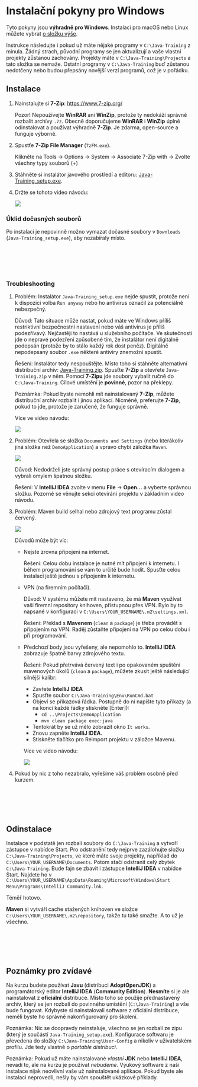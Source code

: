Instalační pokyny pro Windows
=============================

Tyto pokyny jsou **výhradně pro Windows**.
Instalaci pro macOS nebo Linux můžete vybrat [o složku výše](../).

Instrukce následujte i pokud už máte nějaké programy v
`C:\Java-Training` z minula. Žádný strach, původní programy se jen aktualizují
a vaše vlastní projekty zůstanou zachovány.
Projekty máte v `C:\Java-Training\Projects` a tato složka se nemaže.
Ostatní programy v `C:\Java-Training` buď zůstanou nedotčeny
nebo budou přepsány novější verzí programů, což je v pořádku.



Instalace
---------

1.  Nainstalujte si **7-Zip**: <https://www.7-zip.org/>

    Pozor! Nepoužívejte **WinRAR** ani **WinZip**,
    protože ty nedokáží správně rozbalit archívy `.7z`.
    Obecně doporučujeme **WinRAR** i **WinZip** úplně odinstalovat
    a používat výhradně **7-Zip**.
    Je zdarma, open-source a funguje výborně.


2.  Spustťe **7-Zip File Manager** (`7zFM.exe`).

    Klikněte na Tools -> Options -> System -> Associate 7-Zip with -> Zvolte všechny typy souborů (+)


3.  Stáhněte si instalátor javového prostředí a editoru:
    [Java-Training_setup.exe](https://github.com/czechitas/java-install/releases/download/2021-jaro/community/win/Java-Training_setup.exe).


4. Držte se tohoto video návodu:

    <a href="https://www.youtube.com/watch?v=2GgbYtv__yc">
        <img src="img/video-screenshot.png"/>
    </a>



### Úklid dočasných souborů

Po instalaci je nepovinně možno vymazat dočasné soubory v `Downloads` (`Java-Training_setup.exe`), aby nezabíraly místo.



<br/><br/><br/><br/>



### Troubleshooting

1.  Problém: Instalátor `Java-Training_setup.exe` nejde spustit, protože není k dispozici volba `Run anyway` nebo ho antivirus označil za potenciálně nebezpečný.

    Důvod: Tato situace může nastat, pokud máte ve Windows příliš restriktivní bezpečnostní nastavení nebo váš antivirus je příliš podezřívavý.
    Nejčastěji to nastává u služebního počítače.
    Ve skutečnosti jde o nepravé podezření způsobené tím,
    že instalátor není digitálně podepsán (protože by to stálo každý rok dost peněz).
    Digitálně nepodepsaný soubor `.exe` některé antiviry znemožní spustit.

    Řešení: Instalátor tedy nespouštějte.
    Místo toho si stáhněte alternativní distribuční archív:
    [Java-Training.zip](https://github.com/czechitas/java-install/releases/download/2021-jaro/community/win/Java-Training.zip).
    Spusťte **7-Zip** a otevřete `Java-Training.zip` v něm.
    Pomocí **7-Zipu** jde soubory vybalit ručně do `C:\Java-Training`.
    Cílové umístění je **povinné**, pozor na překlepy.

    Poznámka: Pokud byste nemohli mít nainstalovaný **7-Zip**,
    můžete distribuční archív rozbalit i jinou aplikací.
    Nicméně, preferujte **7-Zip**, pokud to jde, protože je zaručené, že funguje správně.

    Více ve video návodu:

    <a href="https://www.youtube.com/watch?v=txnDv7TcRVE">
        <img src="img/video-runanyway_troubleshooting-screenshot.png"/>
    </a>


2.  Problém: Otevřela se složka `Documents and Settings` (nebo kterákoliv jiná složka než `DemoApplication`) a vpravo chybí záložka `Maven`.

    <a href="img/imported-wrong-folder.png">
        <img src="img/imported-wrong-folder-thumbnail.png"/>
    </a>

    Důvod: Nedodrželi jste správný postup práce s otevíracím dialogem a vybrali omylem špatnou složku.

    Řešení: V **IntelliJ IDEA** zvolte v menu **File** -> **Open...** a vyberte správnou složku. Pozorně se věnujte sekci otevírání projektu v základním video návodu.


3.  Problém: Maven build selhal nebo zdrojový text programu zůstal červený.

    <a href="img/missing-dependencies.png">
        <img src="img/missing-dependencies-thumbnail.png"/>
    </a>

    Důvodů může být víc:
    - Nejste zrovna připojeni na internet.

      Řešení: Celou dobu instalace je nutné mít připojení k internetu. I během programování se vám to určitě bude hodit.
      Spusťte celou instalaci ještě jednou s připojením k internetu.

    - VPN (na firemním počítači).

      Důvod: V systému můžete mít nastaveno, že má **Maven** využívat vaši firemní repository knihoven, přístupnou přes VPN. Bylo by to napsané v konfiguraci v `C:\Users\YOUR_USERNAME\.m2\settings.xml`.

      Řešení: Překlad s **Mavenem** (`clean` a `package`) je třeba provádět s připojením na VPN. Raděj zůstaňte připojeni na VPN po celou dobu i při programování.

    - Předchozí body jsou vyřešeny, ale nepomohlo to. **IntelliJ IDEA** zobrazuje špatně barvy zdrojového textu.

      Řešení: Pokud přetrvává červený text i po opakovaném spuštění mavenových úkolů (`clean` a `package`), můžete zkusit ještě následující silnější kalibr:
        - Zavřete **IntelliJ IDEA**
        - Spusťte soubor `C:\Java-Training\Env\RunCmd.bat`
        - Objeví se příkazová řádka. Postupně do ní napište tyto příkazy (a na konci každé řádky stiskněte [Enter]):
            - `cd ..\Projects\DemoApplication`
            - `mvn clean package exec:java`
        - Tentokrát by se už mělo zobrazit okno `It works`.
        - Znovu zapněte **IntelliJ IDEA**.
        - Stiskněte tlačítko pro Reimport projektu v záložce Mavenu.

        Více ve video návodu:

        <a href="https://www.youtube.com/watch?v=c8dSofAPJ9o">
            <img src="img/video-maven_troubleshooting-screenshot.png"/>
        </a>


4. Pokud by nic z toho nezabralo, vyřešíme váš problém osobně před kurzem.



<br/><br/><br/><br/>



Odinstalace
-----------

Instalace v podstatě jen rozbalí soubory do `C:\Java-Training` a vytvoří zástupce v nabídce Start.
Pro odstranění tedy nejprve zazálohujte složku `C:\Java-Training\Projects`, ve které máte svoje projekty, například do `C:\Users\YOUR_USERNAME\Documents`.
Potom stačí odstranit celý zbytek `C:\Java-Training`.
Bude fajn se zbavit i zástupce **IntelliJ IDEA** v nabídce Start. Najdete ho v `C:\Users\YOUR_USERNAME\AppData\Roaming\Microsoft\Windows\Start Menu\Programs\IntelliJ Community.lnk`.

Téměř hotovo.

**Maven** si vytváří cache stažených knihoven ve složce `C:\Users\YOUR_USERNAME\.m2\repository`, takže tu také smažte.
A to už je všechno.



<br/><br/><br/><br/>



Poznámky pro zvídavé
--------------------

Na kurzu budete používat **Javu** (distribuci **AdoptOpenJDK**) a programátorský editor **IntelliJ IDEA** (**Community Edition**).
**Nesmíte** si je ale nainstalovat z **oficiální** distribuce.
Místo toho se použije přednastavený archív, který se jen rozbalí do povinného umístění (`C:\Java-Training`) a vše bude fungovat.
Kdybyste si nainstalovali software z oficiální distribuce, neměli byste ho správně nakonfigurovaný pro školení.

Poznámka: Nic se doopravdy neinstaluje, všechno se jen rozbalí ze zipu (který je součástí `Java-Training_setup.exe`).
Konfigurace softwaru je převedena do složky `C:\Java-Training\User-Config` a nikoliv v uživatelském profilu.
Jde tedy vlastně o *portable distribuci*.

Poznámka: Pokud už máte nainstalované *vlastní* **JDK** nebo **IntelliJ IDEA**, nevadí to, ale na kurzu je používat *nebudeme*.
Výukový software z naší instalace nijak neovlivní vaše už nainstalované aplikace.
Pokud byste ale instalaci neprovedli, nešly by vám spouštět ukázkové příklady.
